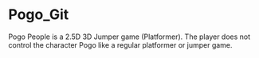 # Pogo_Git
 Pogo People is a 2.5D 3D Jumper game (Platformer). The player does not control the character Pogo like a regular platformer or jumper game.
